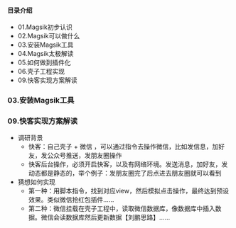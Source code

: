 #### 目录介绍
- 01.Magsik初步认识
- 02.Magsik可以做什么
- 03.安装Magsik工具
- 04.Magsik太极解读
- 05.如何做到插件化
- 06.壳子工程实现
- 09.快客实现方案解读





### 03.安装Magsik工具




### 09.快客实现方案解读
- 调研背景
    - 快客：自己壳子 + 微信 ，可以通过指令去操作微信，比如发信息，加好友，发公众号推送，发朋友圈操作
    - 快客后台操作，必须开启快客，以及有网络环境。发送消息，加好友，发动态都是静态的，举个例子：发朋友圈完了后点进去朋友圈就可以看到
- 猜想如何实现
    - 第一种：用脚本指令，找到对应view，然后模拟点击操作，最终达到预设效果。类似微信抢红包插件……
    - 第二种：微信挂载在壳子工程中，读取微信数据库，像数据库中插入数据。微信会读数据库然后更新数据【刘鹏思路】……










